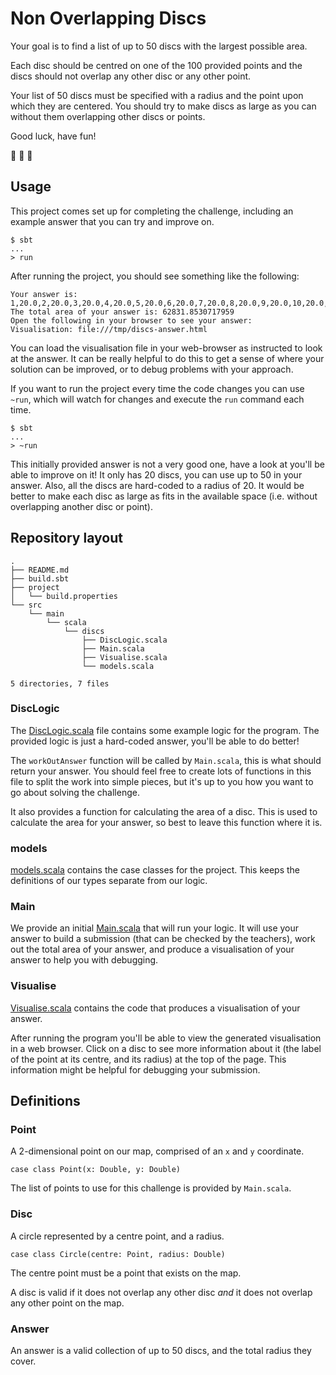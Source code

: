 Non Overlapping Discs
=====================

Your goal is to find a list of up to 50 discs with the largest
possible area.

Each disc should be centred on one of the 100 provided points and the
discs should not overlap any other disc or any other point.

Your list of 50 discs must be specified with a radius and the point
upon which they are centered. You should try to make discs as large as
you can without them overlapping other discs or points.

Good luck, have fun!

:tada: :tada: :tada:

## Usage

This project comes set up for completing the challenge, including an
example answer that you can try and improve on.

    $ sbt
    ...
    > run

After running the project, you should see something like the
following:

    Your answer is: 1,20.0,2,20.0,3,20.0,4,20.0,5,20.0,6,20.0,7,20.0,8,20.0,9,20.0,10,20.0,11,20.0,12,20.0,13,20.0,14,20.0,15,20.0,16,20.0,17,20.0,18,20.0,19,20.0,20,20.0,21,20.0,22,20.0,23,20.0,24,20.0,25,20.0,26,20.0,27,20.0,28,20.0,29,20.0,30,20.0,31,20.0,32,20.0,33,20.0,34,20.0,35,20.0,36,20.0,37,20.0,38,20.0,39,20.0,40,20.0,41,20.0,42,20.0,43,20.0,44,20.0,45,20.0,46,20.0,47,20.0,48,20.0,49,20.0,50,20.0
    The total area of your answer is: 62831.8530717959
    Open the following in your browser to see your answer:
    Visualisation: file:///tmp/discs-answer.html

You can load the visualisation file in your web-browser as instructed
to look at the answer. It can be really helpful to do this to get a
sense of where your solution can be improved, or to debug problems
with your approach.

If you want to run the project every time the code changes you can use
`~run`, which will watch for changes and execute the `run` command
each time.

    $ sbt
    ...
    > ~run

This initially provided answer is not a very good one, have a look at
you'll be able to improve on it! It only has 20 discs, you can use up
to 50 in your answer.  Also, all the discs are hard-coded to a radius
of 20. It would be better to make each disc as large as fits in the
available space (i.e. without overlapping another disc or point).

## Repository layout

```
.
├── README.md
├── build.sbt
├── project
│   └── build.properties
└── src
    └── main
        └── scala
            └── discs
                ├── DiscLogic.scala
                ├── Main.scala
                ├── Visualise.scala
                └── models.scala

5 directories, 7 files
```

### DiscLogic

The [DiscLogic.scala](src/main/scala/discs/DiscLogic.scala) file
contains some example logic for the program. The provided logic is
just a hard-coded answer, you'll be able to do better!

The `workOutAnswer` function will be called by `Main.scala`, this is
what should return your answer. You should feel free to create lots of
functions in this file to split the work into simple pieces, but it's
up to you how you want to go about solving the challenge.

It also provides a function for calculating the area of a disc. This
is used to calculate the area for your answer, so best to leave this
function where it is.

### models

[models.scala](src/main/scala/discs/models.scala) contains the case
classes for the project. This keeps the definitions of our types
separate from our logic.

### Main

We provide an initial [Main.scala](src/main/scala/discs/Main.scala)
that will run your logic. It will use your answer to build a
submission (that can be checked by the teachers), work out the total
area of your answer, and produce a visualisation of your answer to
help you with debugging.

### Visualise

[Visualise.scala](src/main/scala/discs/Visualise.scala) contains the
code that produces a visualisation of your answer.

After running the program you'll be able to view the generated
visualisation in a web browser. Click on a disc to see more
information about it (the label of the point at its centre, and its
radius) at the top of the page. This information might be helpful for
debugging your submission.

## Definitions

### Point

A 2-dimensional point on our map, comprised of an `x` and `y`
coordinate.

    case class Point(x: Double, y: Double)

The list of points to use for this challenge is provided by
`Main.scala`.

### Disc

A circle represented by a centre point, and a radius.

    case class Circle(centre: Point, radius: Double)

The centre point must be a point that exists on the map.

A disc is valid if it does not overlap any other disc *and* it does
not overlap any other point on the map.

### Answer

An answer is a valid collection of up to 50 discs, and the total
radius they cover.
